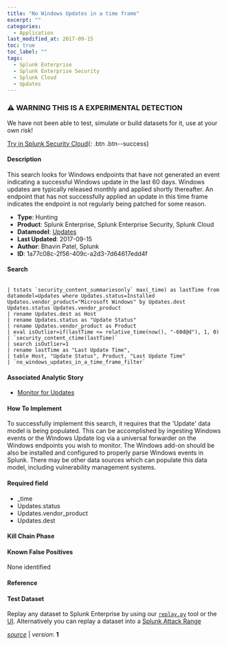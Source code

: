 ```yaml
---
title: "No Windows Updates in a time frame"
excerpt: ""
categories:
  - Application
last_modified_at: 2017-09-15
toc: true
toc_label: ""
tags:
  - Splunk Enterprise
  - Splunk Enterprise Security
  - Splunk Cloud
  - Updates
---
```


### ⚠️ WARNING THIS IS A EXPERIMENTAL DETECTION
We have not been able to test, simulate or build datasets for it, use at your own risk!


[Try in Splunk Security Cloud](https://www.splunk.com/en_us/cyber-security.html){: .btn .btn--success}

#### Description

This search looks for Windows endpoints that have not generated an event indicating a successful Windows update in the last 60 days. Windows updates are typically released monthly and applied shortly thereafter. An endpoint that has not successfully applied an update in this time frame indicates the endpoint is not regularly being patched for some reason.

- **Type**: Hunting
- **Product**: Splunk Enterprise, Splunk Enterprise Security, Splunk Cloud
- **Datamodel**: [Updates](https://docs.splunk.com/Documentation/CIM/latest/User/Updates)
- **Last Updated**: 2017-09-15
- **Author**: Bhavin Patel, Splunk
- **ID**: 1a77c08c-2f56-409c-a2d3-7d64617edd4f

#### Search

```

| tstats `security_content_summariesonly` max(_time) as lastTime from datamodel=Updates where Updates.status=Installed Updates.vendor_product="Microsoft Windows" by Updates.dest Updates.status Updates.vendor_product 
| rename Updates.dest as Host 
| rename Updates.status as "Update Status" 
| rename Updates.vendor_product as Product 
| eval isOutlier=if(lastTime <= relative_time(now(), "-60d@d"), 1, 0)  
| `security_content_ctime(lastTime)`  
| search isOutlier=1 
| rename lastTime as "Last Update Time", 
| table Host, "Update Status", Product, "Last Update Time" 
| `no_windows_updates_in_a_time_frame_filter`
```

#### Associated Analytic Story
* [Monitor for Updates](/stories/monitor_for_updates)


#### How To Implement
To successfully implement this search, it requires that the &#39;Update&#39; data model is being populated. This can be accomplished by ingesting Windows events or the Windows Update log via a universal forwarder on the Windows endpoints you wish to monitor. The Windows add-on should be also be installed and configured to properly parse Windows events in Splunk. There may be other data sources which can populate this data model, including vulnerability management systems.

#### Required field
* _time
* Updates.status
* Updates.vendor_product
* Updates.dest


#### Kill Chain Phase


#### Known False Positives
None identified





#### Reference


#### Test Dataset
Replay any dataset to Splunk Enterprise by using our [`replay.py`](https://github.com/splunk/attack_data#using-replaypy) tool or the [UI](https://github.com/splunk/attack_data#using-ui).
Alternatively you can replay a dataset into a [Splunk Attack Range](https://github.com/splunk/attack_range#replay-dumps-into-attack-range-splunk-server)



[*source*](https://github.com/splunk/security_content/tree/develop/detections/experimental/application/no_windows_updates_in_a_time_frame.yml) \| *version*: **1**